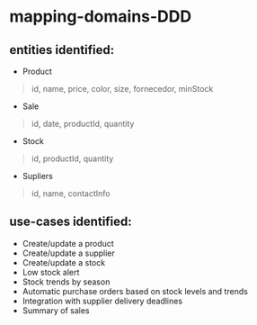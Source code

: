# mapping-domains-DDD

## entities identified:
* Product
> id, name, price, color, size, fornecedor, minStock
* Sale
> id, date, productId, quantity
* Stock
> id, productId, quantity
* Supliers
> id, name, contactInfo

## use-cases identified:
* Create/update a product
* Create/update a supplier
* Create/update a stock
* Low stock alert
* Stock trends by season
* Automatic purchase orders based on stock levels and trends
* Integration with supplier delivery deadlines
* Summary of sales
